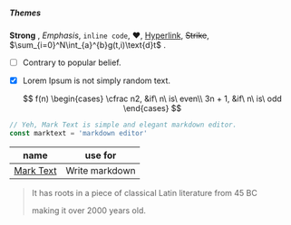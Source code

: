 ##### Themes

**Strong** , *Emphasis*, `inline code`, :heart:, [Hyperlink](http://google.com), ~~Strike~~, $\sum_{i=0}^N\int_{a}^{b}g(t,i)\text{d}t$ .

- [ ] Contrary to popular belief.

- [x] Lorem Ipsum is not simply random text.

$$
f(n)
\begin{cases}
\cfrac n2, &if\ n\ is\ even\\
3n + 1, &if\  n\ is\ odd
\end{cases}
$$

```javascript
// Yeh, Mark Text is simple and elegant markdown editor.
const marktext = 'markdown editor'
```

| name                                              | use for        |
| :-----------------------------------------------: | :------------: |
| [Mark Text](https://github.com/marktext/marktext) | Write markdown |

> It has roots in a piece of classical Latin literature from 45 BC
> 
> making it over 2000 years old.